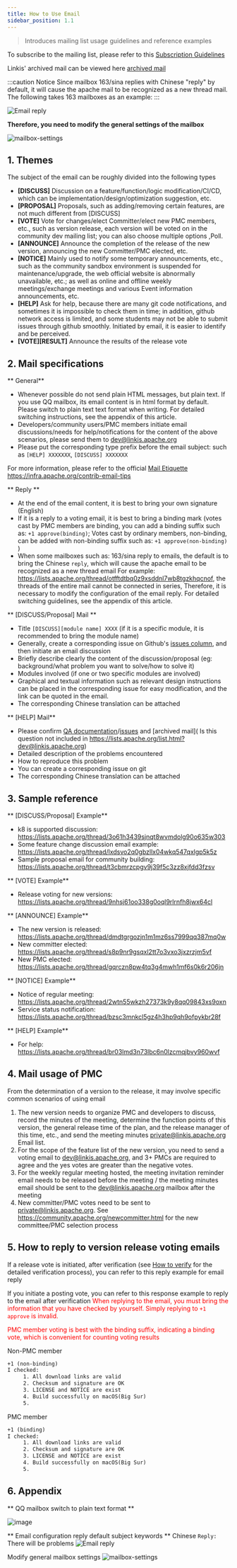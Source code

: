 ```yaml
---
title: How to Use Email
sidebar_position: 1.1
---
```


> Introduces mailing list usage guidelines and reference examples

To subscribe to the mailing list, please refer to this [Subscription Guidelines](how-to-subscribe.md)

Linkis' archived mail can be viewed here [archived mail](https://lists.apache.org/list.html?dev@linkis.apache.org)

:::caution Notice
Since mailbox 163/sina replies with Chinese "reply" by default, it will cause the apache mail to be recognized as a new thread mail.
The following takes 163 mailboxes as an example:
:::

![Email reply](/Images/Architecture/email-reply.png)

**Therefore, you need to modify the general settings of the mailbox**

![mailbox-settings](/Images/Architecture/mailbox-settings.png)

## 1. Themes
The subject of the email can be roughly divided into the following types
- **\[DISCUSS]** Discussion on a feature/function/logic modification/CI/CD, which can be implementation/design/optimization suggestion, etc.
- **\[PROPOSAL]** Proposals, such as adding/removing certain features, are not much different from \[DISCUSS]
- **\[VOTE]** Vote for changes/elect Committer/elect new PMC members, etc., such as version release, each version will be voted on in the community dev mailing list; you can also choose multiple options ,Poll.
- **\[ANNOUNCE]** Announce the completion of the release of the new version, announcing the new Committer/PMC elected, etc.
- **\[NOTICE]** Mainly used to notify some temporary announcements, etc., such as the community sandbox environment is suspended for maintenance/upgrade, the web official website is abnormally unavailable, etc.; as well as online and offline weekly meetings/exchange meetings and various Event information announcements, etc.
- **\[HELP]** Ask for help, because there are many git code notifications, and sometimes it is impossible to check them in time; in addition, github network access is limited, and some students may not be able to submit issues through github smoothly. Initiated by email, it is easier to identify and be perceived.
- **\[VOTE]\[RESULT]** Announce the results of the release vote



## 2. Mail specifications

** General**
- Whenever possible do not send plain HTML messages, but plain text. If you use QQ mailbox, its email content is in html format by default. Please switch to plain text text format when writing. For detailed switching instructions, see the appendix of this article.
- Developers/community users/PMC members initiate email discussions/needs for help/notifications for the content of the above scenarios, please send them to dev@linkis.apache.org
- Please put the corresponding type prefix before the email subject: such as `[HELP] XXXXXXX`, `[DISCUSS] XXXXXXX`

For more information, please refer to the official [Mail Etiquette](https://infra.apache.org/contrib-email-tips) https://infra.apache.org/contrib-email-tips

** Reply **

- At the end of the email content, it is best to bring your own signature (English)
- If it is a reply to a voting email, it is best to bring a binding mark (votes cast by PMC members are binding, you can add a binding suffix such as: `+1 approve(binding)`;
Votes cast by ordinary members, non-binding, can be added with non-binding suffix such as: `+1 approve(non-binding)` )
- When some mailboxes such as: 163/sina reply to emails, the default is to bring the Chinese `reply`, which will cause the apache email to be recognized as a new thread email
For example: https://lists.apache.org/thread/otfftdtbq0z9xsddnl7wb8tgzkhqcnof, the threads of the entire mail cannot be connected in series,
Therefore, it is necessary to modify the configuration of the email reply. For detailed switching guidelines, see the appendix of this article.


** \[DISCUSS/Proposal] Mail **

- Title `[DISCUSS][module name] XXXX` (if it is a specific module, it is recommended to bring the module name)
- Generally, create a corresponding issue on Github's [issues column](https://github.com/apache/linkis/issues), and then initiate an email discussion
- Briefly describe clearly the content of the discussion/proposal (eg: background/what problem you want to solve/how to solve it)
- Modules involved (if one or two specific modules are involved)
- Graphical and textual information such as relevant design instructions can be placed in the corresponding issue for easy modification, and the link can be quoted in the email.
- The corresponding Chinese translation can be attached

** \[HELP] Mail**
- Please confirm [QA documentation](https://docs.qq.com/doc/DSGZhdnpMV3lTUUxq)/[issues](https://github.com/apache/linkis/issues) and [archived mail]( Is this question not included in https://lists.apache.org/list.html?dev@linkis.apache.org)
- Detailed description of the problems encountered
- How to reproduce this problem
- You can create a corresponding issue on git
- The corresponding Chinese translation can be attached

## 3. Sample reference

** \[DISCUSS/Proposal] Example**
- k8 is supported discussion: https://lists.apache.org/thread/3o61h3439sjnqt8wvmdolg90o635w303
- Some feature change discussion email example: https://lists.apache.org/thread/lxdsvo2q0gbzllx04wkq547qxlgp5k5z
- Sample proposal email for community building: https://lists.apache.org/thread/t3cbmrzcpgv9j39f5c3zz8xjfdd3fzsv

** \[VOTE] Example**
- Release voting for new versions: https://lists.apache.org/thread/9nhsj61oo338g0oql9rlrnfh8jwx64cl

** \[ANNOUNCE] Example**

- The new version is released: https://lists.apache.org/thread/dmdtgrgozjn1m1mz6ss7999qq387mq0w
- New committer elected: https://lists.apache.org/thread/s8p9nr9gsqxl2tt7o3vxo3jxzrzjm5vf
- New PMC elected: https://lists.apache.org/thread/gqrczn8pw4tq3g4mwh1mf6s0k6r206jn

** \[NOTICE] Example**

- Notice of regular meeting: https://lists.apache.org/thread/2wtn55wkzh27373k9y8qq09843xs9oxn
- Service status notification: https://lists.apache.org/thread/bzsc3mnkcl5gz4h3hp9qh9ofpykbr28f


** \[HELP] Example**
- For help: https://lists.apache.org/thread/br03lmd3n73lbc6n0lzcmqjbvy960wvf

## 4. Mail usage of PMC

From the determination of a version to the release, it may involve specific common scenarios of using email
1. The new version needs to organize PMC and developers to discuss, record the minutes of the meeting, determine the function points of this version, the general release time of the plan, and the release manager of this time, etc., and send the meeting minutes private@linkis.apache.org Email list.
2. For the scope of the feature list of the new version, you need to send a voting email to dev@linkis.apache.org, and 3+ PMCs are required to agree and the yes votes are greater than the negative votes.
3. For the weekly regular meeting hosted, the meeting invitation reminder email needs to be released before the meeting / the meeting minutes email should be sent to the dev@linkis.apache.org mailbox after the meeting
4. New committer/PMC votes need to be sent to private@linkis.apache.org. See https://community.apache.org/newcommitter.html for the new committee/PMC selection process


## 5. How to reply to version release voting emails
If a release vote is initiated, after verification (see [How to verify](how-to-verify.md) for the detailed verification process), you can refer to this reply example for email reply

If you initiate a posting vote, you can refer to this response example to reply to the email after verification
<font color="red">
When replying to the email, you must bring the information that you have checked by yourself. Simply replying to `+1 approve` is invalid.

PMC member voting is best with the binding suffix, indicating a binding vote, which is convenient for counting voting results
</font>

Non-PMC member
```html
+1 (non-binding)
I checked:
     1. All download links are valid
     2. Checksum and signature are OK
     3. LICENSE and NOTICE are exist
     4. Build successfully on macOS(Big Sur)
     5.  
````

PMC member
```html
+1 (binding)
I checked:
     1. All download links are valid
     2. Checksum and signature are OK
     3. LICENSE and NOTICE are exist
     4. Build successfully on macOS(Big Sur)
     5.  
````

## 6. Appendix
** QQ mailbox switch to plain text format **

![image](https://user-images.githubusercontent.com/11496700/149449779-d0116bb1-de9e-4cc4-98fb-af3327b15c09.png)


** Email configuration reply default subject keywords **
Chinese `Reply: `There will be problems
![Email reply](/Images/Architecture/email-reply.png)

Modify general mailbox settings
![mailbox-settings](/Images-zh/Architecture/mailbox-settings.png)